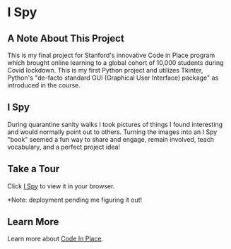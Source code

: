 # I Spy
## A Note About This Project
This is my final project for Stanford's innovative Code in Place program which brought online learning to a global 
cohort of 10,000 students during Covid lockdown. This is my first Python project and utilizes Tkinter, Python's 
"de-facto standard GUI (Graphical User Interface) package" as introduced in the course. 

## I Spy
During quarantine sanity walks I took pictures of things I found interesting and would normally point out to others.
Turning the images into an I Spy "book" seemed a fun way to share and engage, remain involved, teach vocabulary, 
and a perfect project idea!

## Take a Tour
Click [I Spy](https://thislinda.github.io/G_Spys/) to view it in your browser.

*Note: deployment pending me figuring it out!

## Learn More
Learn more about [Code In Place](https://www.stanforddaily.com/2020/06/08/code-in-place-makes-cs-accessible-to-thousands-worldwide/).

